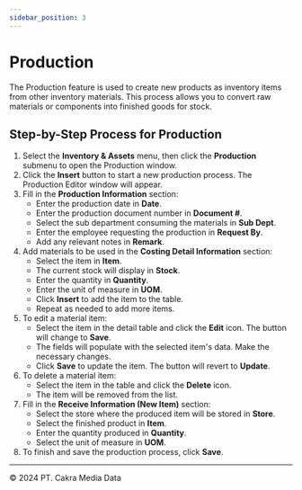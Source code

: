 ```yaml
---
sidebar_position: 3
---
```


# Production

The Production feature is used to create new products as inventory items from other inventory materials. This process allows you to convert raw materials or components into finished goods for stock.

## Step-by-Step Process for Production

1. Select the **Inventory & Assets** menu, then click the **Production** submenu to open the Production window.
2. Click the **Insert** button to start a new production process. The Production Editor window will appear.
3. Fill in the **Production Information** section:
   - Enter the production date in **Date**.
   - Enter the production document number in **Document #**.
   - Select the sub department consuming the materials in **Sub Dept**.
   - Enter the employee requesting the production in **Request By**.
   - Add any relevant notes in **Remark**.
4. Add materials to be used in the **Costing Detail Information** section:
   - Select the item in **Item**.
   - The current stock will display in **Stock**.
   - Enter the quantity in **Quantity**.
   - Enter the unit of measure in **UOM**.
   - Click **Insert** to add the item to the table.
   - Repeat as needed to add more items.
5. To edit a material item:
   - Select the item in the detail table and click the **Edit** icon. The button will change to **Save**.
   - The fields will populate with the selected item's data. Make the necessary changes.
   - Click **Save** to update the item. The button will revert to **Update**.
6. To delete a material item:
   - Select the item in the table and click the **Delete** icon.
   - The item will be removed from the list.
7. Fill in the **Receive Information (New Item)** section:
   - Select the store where the produced item will be stored in **Store**.
   - Select the finished product in **Item**.
   - Enter the quantity produced in **Quantity**.
   - Select the unit of measure in **UOM**.
8. To finish and save the production process, click **Save**.

---

© 2024 PT. Cakra Media Data
